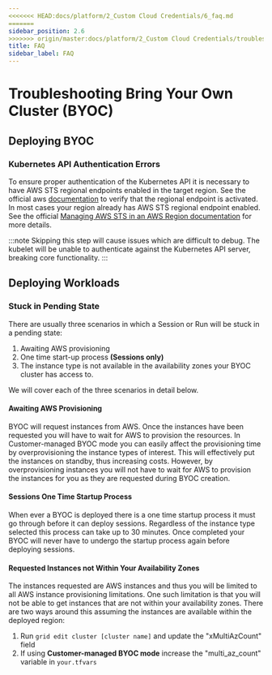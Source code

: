 ```yaml
---
<<<<<<< HEAD:docs/platform/2_Custom Cloud Credentials/6_faq.md
=======
sidebar_position: 2.6
>>>>>>> origin/master:docs/platform/2_Custom Cloud Credentials/troubleshooting.md
title: FAQ
sidebar_label: FAQ
---
```


# Troubleshooting Bring Your Own Cluster (BYOC)

## Deploying BYOC

### Kubernetes API Authentication Errors
To ensure proper authentication of the Kubernetes API it is necessary to have AWS STS regional endpoints enabled in the target region. See the official aws [documentation](https://console.aws.amazon.com/iam/home#/account_settings) to verify that the regional endpoint is activated. In most cases your region already has AWS STS regional endpoint enabled. See the official [Managing AWS STS in an AWS Region documentation](https://docs.aws.amazon.com/IAM/latest/UserGuide/id_credentials_temp_enable-regions.html) for more details.

:::note
    Skipping this step will cause issues which are difficult to debug. The kubelet will be unable to authenticate against the Kubernetes API server, breaking core functionality.
:::

## Deploying Workloads

### Stuck in Pending State
There are usually three scenarios in which a Session or Run will be stuck in a pending state:
1. Awaiting AWS provisioning
2. One time start-up process **(Sessions only)**
3. The instance type is not available in the availability zones your BYOC cluster has access to.

We will cover each of the three scenarios in detail below.

#### Awaiting AWS Provisioning

BYOC will request instances from AWS. Once the instances have been requested you will have to wait for AWS to provision the resources. In Customer-managed BYOC mode you can easily affect the provisioning time by overprovisioning the instance types of interest. This will effectively put the instances on standby, thus increasing costs. However, by overprovisioning instances you will not have to wait for AWS to provision the instances for you as they are requested during BYOC creation.

#### Sessions One Time Startup Process

When ever a BYOC is deployed there is a one time startup process it must go through before it can deploy sessions. Regardless of the instance type selected this process can take up to 30 minutes. Once completed your BYOC will never have to undergo the startup process again before deploying sessions.

#### Requested Instances not Within Your Availability Zones

The instances requested are AWS instances and thus you will be limited to all AWS instance provisioning limitations. One such limitation is that you will not be able to get instances that are not within your availability zones. There are two ways around this assuming the instances are available within the deployed region:

1. Run `grid edit cluster [cluster name]` and update the "xMultiAzCount" field
2. If using **Customer-managed BYOC mode** increase the "multi_az_count" variable in `your.tfvars`
